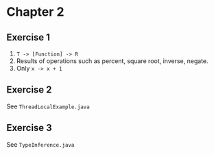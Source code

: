 # Chapter 2

## Exercise 1

1. `T -> [Function] -> R`
2. Results of operations such as percent, square root, inverse, negate.
3. Only `x -> x + 1`

## Exercise 2

See `ThreadLocalExample.java`

## Exercise 3

See `TypeInference.java`